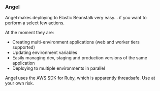 ### Angel

Angel makes deploying to Elastic Beanstalk very easy... if you want to perform a select few actions.

At the moment they are:
- Creating multi-environment applications (web and worker tiers supported)
- Updating environment variables
- Easily managing dev, staging and production versions of the same application
- Deploying to multiple environments in parallel

Angel uses the AWS SDK for Ruby, which is apparently threadsafe. Use at your own risk.
